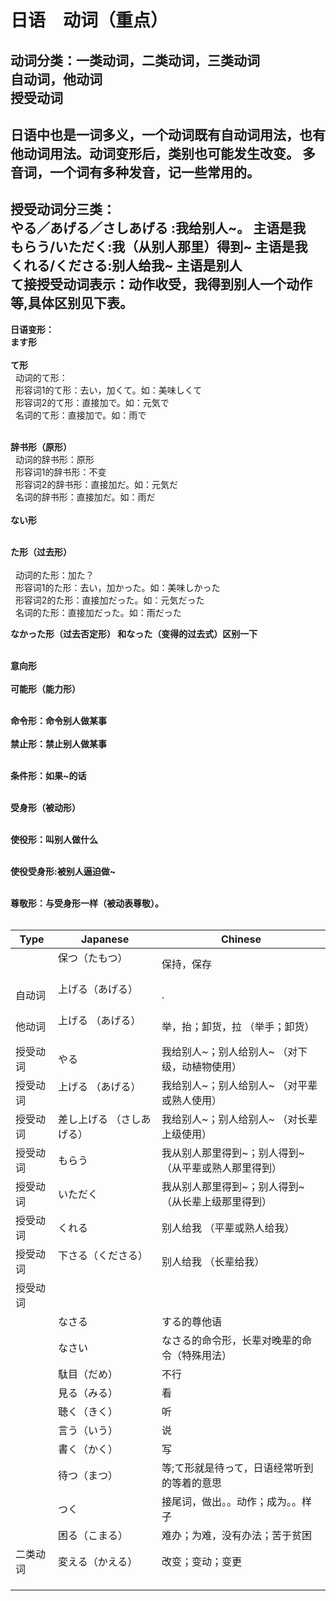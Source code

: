 # 日语　动词（重点）
动词分类：一类动词，二类动词，三类动词
<br>
自动词，他动词
<br>
授受动词
---
日语中也是一词多义，一个动词既有自动词用法，也有他动词用法。动词变形后，类别也可能发生改变。
多音词，一个词有多种发音，记一些常用的。
---
授受动词分三类：
<br>
やる／あげる／さしあげる :我给别人~。   <b>主语是我</b>
<br>
もらう/いただく:我（从别人那里）得到~   <b>主语是我</b>
<br>
くれる/くださる:别人给我~    <b>主语是别人</b>
<br>
<b>て接授受动词表示：动作收受，我得到别人一个动作等,具体区别见下表。</b>
---
<b>日语变形：</b>
<br>
<b>ます形</b>
<br>
<br>
<b>て形</b>
<br>
&nbsp;&nbsp;动词的て形：
<br>
&nbsp;&nbsp;形容词1的て形：去い，加くて。如：美味しくて
<br>
&nbsp;&nbsp;形容词2的て形：直接加で。如：元気で
<br>
&nbsp;&nbsp;名词的て形：直接加で。如：雨で
<br><br>

<b>辞书形（原形）</b>
<br>
&nbsp;&nbsp;动词的辞书形：原形
<br>
&nbsp;&nbsp;形容词1的辞书形：不变
<br>
&nbsp;&nbsp;形容词2的辞书形：直接加だ。如：元気だ
<br>
&nbsp;&nbsp;名词的辞书形：直接加だ。如：雨だ
<br><br>
<b>ない形</b>
<br><br>

<b>た形（过去形）</b>
<br><br>
&nbsp;&nbsp;动词的た形：加た？
<br>
&nbsp;&nbsp;形容词1的た形：去い，加かった。如：美味しかった
<br>
&nbsp;&nbsp;形容词2的た形：直接加だった。如：元気だった
<br>
&nbsp;&nbsp;名词的た形：直接加だった。如：雨だった

<b>なかった形（过去否定形） 和なった（变得的过去式）区别一下</b>
<br><br>


<b>意向形</b>
<br><br>
<b>可能形（能力形）</b>
<br><br>

<b>命令形：命令别人做某事</b>
<br><br>
<b>禁止形：禁止别人做某事</b>
<br><br>

<b>条件形：如果~的话</b>
<br><br>

<b>受身形（被动形）</b>
<br><br>

<b>使役形：叫别人做什么</b>
<br><br>

<b>使役受身形:被别人逼迫做~</b>
<br><br>

<b>尊敬形：与受身形一样（被动表尊敬）。</b>
<br><br>



| Type   | Japanese                                                    | Chinese |
|------------|-----------------------------------------------------------|------------|
|          |   保つ（たもつ） 　　　 |  保持，保存     |
|    自动词      |  上げる（あげる）  　　　 |    .   |
|    他动词      |  上げる （あげる） 　　　 |   举，抬；卸货，拉  （举手；卸货）    |
|    授受动词      |    やる　 　 |  我给别人~；别人给别人~ （对下级，动植物使用）  |
|    授受动词      |    上げる （あげる） 　 |  我给别人~；别人给别人~ （对平辈或熟人使用）   |
|    授受动词      |    差し上げる （さしあげる） 　 |  我给别人~；别人给别人~ （对长辈上级使用）   |
|    授受动词      |   もらう  　 |  我从别人那里得到~；别人得到~  （从平辈或熟人那里得到）  |
|    授受动词      |   いただく  　 |  我从别人那里得到~；别人得到~  （从长辈上级那里得到）  |
|    授受动词      |   くれる  　 |   别人给我 （平辈或熟人给我）    |
|    授受动词      |   下さる（くださる）  　 |  别人给我  （长辈给我）  |
|    授受动词      |     　 |      |
|          |    なさる　　　 | する的尊他语      |
|          |    なさい　　　 |  なさる的命令形，长辈对晚辈的命令（特殊用法）     |
|          |    駄目（だめ）　　 |  不行     |
|          |  見る（みる） | 看      |
|          |    聴く（きく）　　　 |  听     |
|          |    言う（いう）　 |  说     |
|          |   書く（かく）  |  写      |
|          |   待つ（まつ）  |  等;て形就是待って，日语经常听到的等着的意思    |
|          |   つく　　  | 接尾词，做出。。动作；成为。。样子   |
|          |   困る（こまる）  | 难办；为难，没有办法；苦于贫困     |
|    二类动词      |   変える（かえる）| 改变；变动；变更     |
|          |     |      |
|          |     |      |
|          |     |      |







